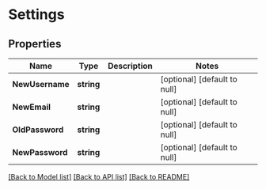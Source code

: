 # Settings

## Properties
Name | Type | Description | Notes
------------ | ------------- | ------------- | -------------
**NewUsername** | **string** |  | [optional] [default to null]
**NewEmail** | **string** |  | [optional] [default to null]
**OldPassword** | **string** |  | [optional] [default to null]
**NewPassword** | **string** |  | [optional] [default to null]

[[Back to Model list]](../README.md#documentation-for-models) [[Back to API list]](../README.md#documentation-for-api-endpoints) [[Back to README]](../README.md)

